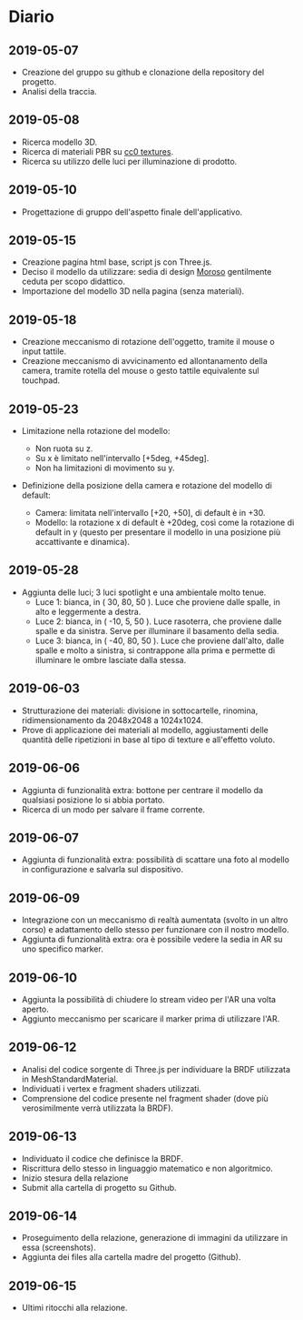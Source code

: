 ﻿# Diario

## 2019-05-07

- Creazione del gruppo su github e clonazione della repository del progetto.
- Analisi della traccia.

## 2019-05-08

- Ricerca modello 3D.
- Ricerca di materiali PBR su [cc0 textures](<https://cc0textures.com/>).
- Ricerca su utilizzo delle luci per illuminazione di prodotto.

## 2019-05-10

- Progettazione di gruppo dell'aspetto finale dell'applicativo.

## 2019-05-15

- Creazione pagina html base, script js con Three.js.
- Deciso il modello da utilizzare: sedia di design [Moroso](<https://moroso.it/>) gentilmente ceduta per scopo didattico.
- Importazione del modello 3D nella pagina (senza materiali).

## 2019-05-18

- Creazione meccanismo di rotazione dell'oggetto, tramite il mouse o input tattile.
- Creazione meccanismo di avvicinamento ed allontanamento della camera, tramite rotella del mouse o gesto tattile equivalente sul touchpad.

## 2019-05-23

- Limitazione nella rotazione del modello:
	- Non ruota su z.
	- Su x è limitato nell'intervallo [+5deg, +45deg].
	- Non ha limitazioni di movimento su y.

- Definizione della posizione della camera e rotazione del modello di default:
	- Camera: limitata nell'intervallo [+20, +50], di default è in +30.
	- Modello: la rotazione x di default è +20deg, così come la rotazione di default in y (questo per presentare il modello in una posizione più accattivante e dinamica).

## 2019-05-28

- Aggiunta delle luci; 3 luci spotlight e una ambientale molto tenue.
	- Luce 1: bianca, in ( 30, 80, 50 ). Luce che proviene dalle spalle, in alto e leggermente a destra.
	- Luce 2: bianca, in ( -10, 5, 50 ). Luce rasoterra, che proviene dalle spalle e da sinistra. Serve per illuminare il basamento della sedia.
	- Luce 3: bianca, in ( -40, 80, 50 ). Luce che proviene dall'alto, dalle spalle e molto a sinistra, si contrappone alla prima e permette di illuminare le ombre lasciate dalla stessa.


## 2019-06-03

- Strutturazione dei materiali: divisione in sottocartelle, rinomina, ridimensionamento da 2048x2048 a 1024x1024.
- Prove di applicazione dei materiali al modello, aggiustamenti delle quantità delle ripetizioni in base al tipo di texture e all'effetto voluto.

## 2019-06-06

- Aggiunta di funzionalità extra: bottone per centrare il modello da qualsiasi posizione lo si abbia portato.
- Ricerca di un modo per salvare il frame corrente.

## 2019-06-07

- Aggiunta di funzionalità extra: possibilità di scattare una foto al modello in configurazione e salvarla sul dispositivo.

## 2019-06-09

- Integrazione con un meccanismo di realtà aumentata (svolto in un altro corso) e adattamento dello stesso per funzionare con il nostro modello.
- Aggiunta di funzionalità extra: ora è possibile vedere la sedia in AR su uno specifico marker.

## 2019-06-10

- Aggiunta la possibilità di chiudere lo stream video per l'AR una volta aperto.
- Aggiunto meccanismo per scaricare il marker prima di utilizzare l'AR.

## 2019-06-12

- Analisi del codice sorgente di Three.js per individuare la BRDF utilizzata in MeshStandardMaterial.
- Individuati i vertex e fragment shaders utilizzati.
- Comprensione del codice presente nel fragment shader (dove più verosimilmente verrà utilizzata la BRDF).

## 2019-06-13

- Individuato il codice che definisce la BRDF.
- Riscrittura dello stesso in linguaggio matematico e non algoritmico.
- Inizio stesura della relazione
- Submit alla cartella di progetto su Github.

## 2019-06-14

- Proseguimento della relazione, generazione di immagini da utilizzare in essa (screenshots).
- Aggiunta dei files alla cartella madre del progetto (Github).

## 2019-06-15

- Ultimi ritocchi alla relazione.
